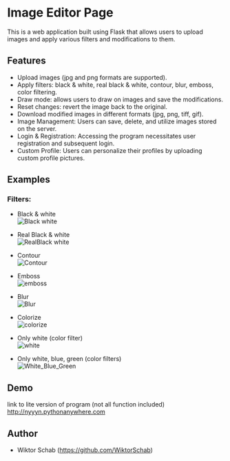 # Image Editor Page

This is a web application built using Flask that allows users to upload images and apply various filters and modifications to them.

## Features

- Upload images (jpg and png formats are supported).
- Apply filters: black & white, real black & white, contour, blur, emboss, color filtering.
- Draw mode: allows users to draw on images and save the modifications.
- Reset changes: revert the image back to the original.
- Download modified images in different formats (jpg, png, tiff, gif).
- Image Management: Users can save, delete, and utilize images stored on the server.
- Login & Registration: Accessing the program necessitates user registration and subsequent login.
- Custom Profile: Users can personalize their profiles by uploading custom profile pictures.


## Examples
### Filters:
- Black & white  
![Black white](https://github.com/WiktorSchab/Image-Editor-Page/assets/73139165/4a86f330-f7cc-4c13-8726-0ca6a1dfa692)

- Real Black & white  
![RealBlack white](https://github.com/WiktorSchab/Image-Editor-Page/assets/73139165/f712c924-adb0-45f8-b8f1-5eeb3485f6ba)  

- Contour  
![Contour](https://github.com/WiktorSchab/Image-Editor-Page/assets/73139165/afc7620b-6f7b-4513-8281-90f95a9c6ef2)  

 
- Emboss  
![emboss](https://github.com/WiktorSchab/Image-Editor-Page/assets/73139165/d742d08a-a1ab-4c75-8d8d-7e6fd9f56303)  


- Blur  
![Blur](https://github.com/WiktorSchab/Image-Editor-Page/assets/73139165/8e08451f-211a-4f8f-8b33-17aea7901fb8)

- Colorize  
![colorize](https://github.com/WiktorSchab/Image-Editor-Page/assets/73139165/575ade18-b1f5-4927-a0ec-34a8cd6d5df5)  



- Only white (color filter)   
![white](https://github.com/WiktorSchab/Image-Editor-Page/assets/73139165/7d108d44-cb5d-4c48-b06a-db57228cbf13)  


- Only white, blue, green (color filters)  
![White_Blue_Green](https://github.com/WiktorSchab/Image-Editor-Page/assets/73139165/4a16ed79-1ccc-4092-a1ba-032f28c9100a)  



## Demo
link to lite version of program (not all function included)  
http://nyyyn.pythonanywhere.com

## Author
- Wiktor Schab (https://github.com/WiktorSchab)
